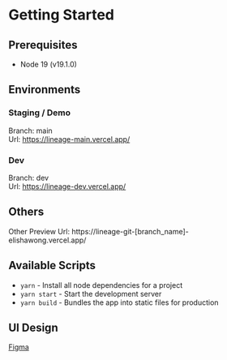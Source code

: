 # Getting Started
## Prerequisites

- Node 19 (v19.1.0)

## Environments
### Staging / Demo
Branch: main<br />
Url: https://lineage-main.vercel.app/

### Dev
Branch: dev<br />
Url: https://lineage-dev.vercel.app/

## Others
Other Preview Url: https://lineage-git-[branch_name]-elishawong.vercel.app/



## Available Scripts
- `yarn` - Install all node dependencies for a project
- `yarn start` - Start the development server
- `yarn build` - Bundles the app into static files for production

## UI Design
[Figma](https://www.figma.com/file/HTN4QKbXQor6fn6CFsRheo/Lineage-site?node-id=442%3A1791&t=pthjJ8Lb0dJP3oRT-0)
